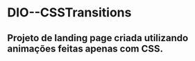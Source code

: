 # DIO--CSSTransitions

## Projeto de landing page criada utilizando animações feitas apenas com CSS.
